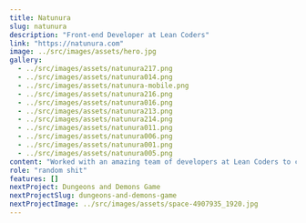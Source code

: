 ```yaml
---
title: Natunura
slug: natunura
description: "Front-end Developer at Lean Coders"
link: "https://natunura.com"
image: ../src/images/assets/hero.jpg
gallery:
  - ../src/images/assets/natunura217.png
  - ../src/images/assets/natunura014.png
  - ../src/images/assets/natunura-mobile.png
  - ../src/images/assets/natunura216.png
  - ../src/images/assets/natunura016.png
  - ../src/images/assets/natunura213.png
  - ../src/images/assets/natunura214.png
  - ../src/images/assets/natunura011.png
  - ../src/images/assets/natunura006.png
  - ../src/images/assets/natunura001.png
  - ../src/images/assets/natunura005.png
content: "Worked with an amazing team of developers at Lean Coders to create and design components. Continuously refactored and optimized the system to improve the efficiency and quality of the development cycles."
role: "random shit"
features: []
nextProject: Dungeons and Demons Game
nextProjectSlug: dungeons-and-demons-game
nextProjectImage: ../src/images/assets/space-4907935_1920.jpg
---
```

